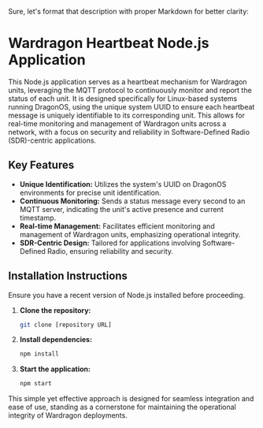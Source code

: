 Sure, let's format that description with proper Markdown for better clarity:

# Wardragon Heartbeat Node.js Application

This Node.js application serves as a heartbeat mechanism for Wardragon units, leveraging the MQTT protocol to continuously monitor and report the status of each unit. It is designed specifically for Linux-based systems running DragonOS, using the unique system UUID to ensure each heartbeat message is uniquely identifiable to its corresponding unit. This allows for real-time monitoring and management of Wardragon units across a network, with a focus on security and reliability in Software-Defined Radio (SDR)-centric applications.

## Key Features

- **Unique Identification:** Utilizes the system's UUID on DragonOS environments for precise unit identification.
- **Continuous Monitoring:** Sends a status message every second to an MQTT server, indicating the unit's active presence and current timestamp.
- **Real-time Management:** Facilitates efficient monitoring and management of Wardragon units, emphasizing operational integrity.
- **SDR-Centric Design:** Tailored for applications involving Software-Defined Radio, ensuring reliability and security.

## Installation Instructions

Ensure you have a recent version of Node.js installed before proceeding.

1. **Clone the repository:**
   ```bash
   git clone [repository URL]
   ```

2. **Install dependencies:**
   ```bash
   npm install
   ```

3. **Start the application:**
   ```bash
   npm start
   ```

This simple yet effective approach is designed for seamless integration and ease of use, standing as a cornerstone for maintaining the operational integrity of Wardragon deployments.
